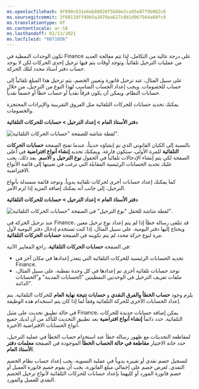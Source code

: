 ```yaml
---
ms.openlocfilehash: 9f090cb31e8ab88020f5b60e2ca95e87f9b062c6
ms.sourcegitcommit: 3f08118ff49b5a2079aa627c8b1d967564a68fc9
ms.translationtype: HT
ms.contentlocale: ar-SA
ms.lasthandoff: 02/13/2021
ms.locfileid: "6071056"
---
```

تكون الوحدات النمطية في Finance على درجة عالية من التكامل، لذا تتم معالجة العديد من عمليات الترحيل تلقائياً. وتوجد أوقات يتم فيها ترحيل إحدى الحركات لكن لا يوجد حساب دفتر أستاذ محدد لتلك الحركة. 

على سبيل المثال، عند ترحيل فاتورة وتعيين الخصم، يتم ترحيل هذا المبلغ تلقائياً إلى حساب للخصومات. ويجب إعداد الحساب المناسب لهذا النوع من الترحيل، من خلال حسابات النظام. ويمكن أن يكون فرقاً نقدياً أو حساب خطأ أو خصماً نقدياً. 

يمكنك تحديد حسابات للحركات التلقائية مثل الفروق التقريبية والإيرادات المحتجزة والخصومات. 

**دفتر الأستاذ العام > إعداد الترحيل > حسابات للحركات التلقائية**
 
![لقطة شاشة للصفحة "حسابات الحركات التلقائية".](../media/account-auto-transaction.png)

بالنسبة إلى الكيان القانوني الذي تم إنشاؤه حديثاً، عندما تفتح الصفحة **حسابات الحركات التلقائية** للمرة الأولى، ستكون فارغة. ويمكنك تحديد **إنشاء أنواع افتراضية** في أعلى الصفحة لكي يتم إنشاء الإدخالات تلقائياً في الحقول **نوع الترحيل** و **الاسم**. بعد ذلك، يجب عليك تحديد الحسابات الرئيسية المقابلة التي ترغب في تعيينها إلى قائمة الأنواع الافتراضية.  

كما يمكنك إعداد حسابات أخرى لحركات تلقائية يدوياً.  وتوجد قائمة منسدلة بأنواع الترحيل، إلى جانب أنه يمكنك إضافة المزيد إذا لزم الأمر.  

**دفتر الأستاذ العام > إعداد الترحيل > حسابات للحركات التلقائية**

![لقطة شاشة للحقل "نوع الترحيل" في الصفحة "حسابات الحركات التلقائية".](../media/posting-types.png)

عند ترحيل الحركة في Finance، قد تتلقى رسالة خطأ إذا لم يتم إعداد نوع ترحيل معين ويحتاج إليها دفتر اليومية. على سبيل المثال، إذا كنت تستخدم إدخال دفتر اليومية لأول مرة لنوع حركة محدد لم يتم تكوينه في الصفحة **حسابات الحركات التلقائية**.  

في الصفحة **حسابات الحركات التلقائية**، راجع المعايير الآتية: 

- تحديد الحسابات الرئيسية للحركات التلقائية التي يتعذر إعدادها في مكان آخر في Finance.  
- توجد حسابات تلقائية أخرى تم إعدادها في كل وحدة نمطية، على سبيل المثال، ملفات تعريف الترحيل في الوحدتين النمطيتين "الحسابات المدينة" و"الحسابات الدائنة".  

يلزم وجود **حساب الخطأ والفرق النقدي** و **حسابات نتيجة نهاية العام** للحركات التلقائية. يتم إعداد الحسابات الأخرى للحركة التلقائية وفقاً لما إذا كان يتم استخدام هذه الوظيفة. 

في حالة تطبيق تحديث على مثيل Finance، يمكن إضافة حسابات جديدة للحركات التلقائية. حدد دائماً **إنشاء أنواع افتراضية** بعد تطبيق التحديث للتأكد من أن لديك جميع أنواع الحسابات الافتراضية الأخيرة.

لمقاطعة التحديثات مع ظهور رسالة خطأ عند استخدام حساب الخطأ في عملية الترحيل، حدد خانة الاختيار  **مقاطعة في حالة الحساب الخطأ** الموجودة في الصفحة **معلمات دفتر الأستاذ العام**.

لتسجيل خصم نقدي أو تغييره يدوياً في عملية التسوية، يجب إعداد حساب نظام الخصم النقدي. لعرض خصم على إجمالي مبلغ الفاتورة، يجب أن يقوم خصم فاتورة العميل أو خصم فاتورة المورد أو كليهما بإعداد حسابات للحركات التلقائية لأنواع ترحيل الخصم النقدي للعميل والمورد.



